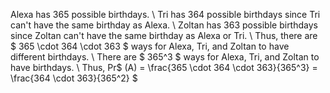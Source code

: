 Alexa has 365 possible birthdays. \\
Tri has 364 possible birthdays since Tri can't have the same birthday as Alexa. \\
Zoltan has 363 possible birthdays since Zoltan can't have the same birthday as Alexa or Tri. \\
Thus, there are $ 365 \cdot 364 \cdot 363 $ ways for Alexa, Tri, and Zoltan to have different birthdays. \\
There are $ 365^3 $ ways for Alexa, Tri, and Zoltan to have birthdays. \\
Thus, Pr$ (A) = \frac{365 \cdot 364 \cdot 363}{365^3} = \frac{364 \cdot 363}{365^2} $
